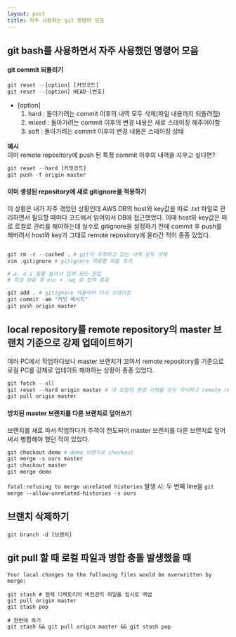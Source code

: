 ```yaml
---
layout: post
title: 자주 사용하는 git 명령어 모음
---
```

## git bash를 사용하면서 자주 사용했던 명령어 모음

#### git commit 되돌리기

```python
git reset --[option] [커밋코드]
git reset --[option] HEAD~[번호]
```

* [option]
  1. hard : 돌아가려는 commit 이후의 내역 모두 삭제(파일 내용까지 되돌려짐)
  2. mixed : 돌아가려는 commit 이후의 변경 내용은 새로 스테이징 해주어야함
  3. soft : 돌아가려는 commit 이후의 변경 내용은 스테이징 상태

**예시**  
이미 remote repository에 push 된 특정 commit 이후의 내역을 지우고 싶다면?
```python
git reset --hard [커밋코드]
git push -f origin master
```


#### 이미 생성된 repository에 새로 gitignore을 적용하기

이 상황은 내가 자주 겪었던 상황인데 AWS DB의 host와 key값을 따로 .txt 파일로 관리하면서 필요할 때마다 코드에서 읽어와서 DB에 접근했었다. 이때 host와 key값은 따로 로컬로 관리를 해야하는데 실수로 gitignore을 설정하기 전에 commit 후 push를 해버려서 host와 key가 그대로 remote repository에 올라간 적이 종종 있었다.

```python

git rm -r --cached . # git이 추적하고 있는 내역 모두 삭제
vim .gitignore # gitignore 적용할 파일 추가

# a, o i 등을 눌러서 입력 모드 진입
# 작성 완료 후 esc + :wq 로 입력 종료

git add . # gitignore 적용되어 다시 스테이징
git commit -am "커밋 메시지"
git push origin master
```


## local repository를 remote repository의 master 브랜치 기준으로 강제 업데이트하기

여러 PC에서 작업하다보니 master 브랜치가 꼬여서 remote repository를 기준으로 로컬 PC를 강제로 업데이트 해야하는 상황이 종종 있었다.

```python
git fetch --all
git reset --hard origin master # 내 로컬의 변경 이력을 모두 무시하고 remote repository에 master 브랜치를 가리키도록 함
git pull origin master
```

#### 방치된 master 브랜치를 다른 브랜치로 덮어쓰기

브랜치를 새로 파서 작업하다가 주객이 전도되어 master 브랜치를 다른 브랜치로 덮어써서 병합해야 했던 적이 있었다.
```python
git checkout demo # demo 브랜치로 checkout
git merge -s ours master
git checkout master
git merge demo
```

```fatal:refusing to merge unrelated histories``` 발생 시: 두 번째 line을
```git merge --allow-unrelated-histories -s ours```

## 브랜치 삭제하기
```git branch -d [브랜치]```

## git pull 할 때 로컬 파일과 병합 충돌 발생했을 때
```Your local changes to the following files would be overwritten by merge:```

```
git stash # 현재 디렉토리의 버전관리 파일을 임시로 백업
git pull origin master
git stash pop

# 한번에 하기
git stash && git pull origin master && git stash pop
```
